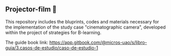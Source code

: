 ## Projector-film :movie_camera:

This repository includes the bluprints, codes and materials necessary for the implementation of the study case "cinematographic camera", developed within the project of strategies for B-learning.

The guide book link: https://app.gitbook.com/@micros-uao/s/libro-guia/3.casos-de-estudio/caso-de-estudio-1
